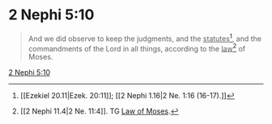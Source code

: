 # 2 Nephi 5:10

> And we did observe to keep the judgments, and the <u>statutes</u>[^a], and the commandments of the Lord in all things, according to the <u>law</u>[^b] of Moses.

[2 Nephi 5:10](https://www.churchofjesuschrist.org/study/scriptures/bofm/2-ne/5?lang=eng&id=p10#p10)


[^a]: [[Ezekiel 20.11|Ezek. 20:11]]; [[2 Nephi 1.16|2 Ne. 1:16 (16-17).]]
[^b]: [[2 Nephi 11.4|2 Ne. 11:4]]. TG [Law of Moses](https://www.churchofjesuschrist.org/study/scriptures/tg/law-of-moses?lang=eng).
